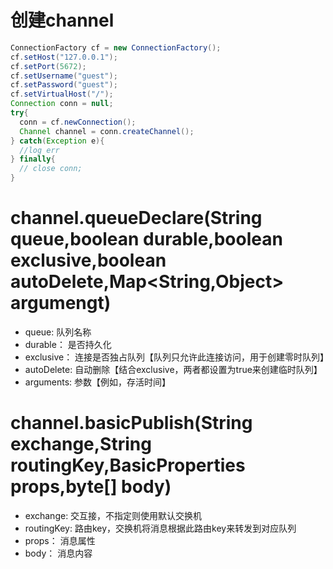 # 创建channel
```java
ConnectionFactory cf = new ConnectionFactory();
cf.setHost("127.0.0.1");
cf.setPort(5672);
cf.setUsername("guest");
cf.setPassword("guest");
cf.setVirtualHost("/");
Connection conn = null;
try{
  conn = cf.newConnection();
  Channel channel = conn.createChannel();
} catch(Exception e){
  //log err
} finally{
  // close conn;
}
```
# channel.queueDeclare(String queue,boolean durable,boolean exclusive,boolean autoDelete,Map<String,Object> argumengt)
- queue: 队列名称
- durable： 是否持久化
- exclusive： 连接是否独占队列【队列只允许此连接访问，用于创建零时队列】
- autoDelete: 自动删除【结合exclusive，两者都设置为true来创建临时队列】
- arguments: 参数【例如，存活时间】
# channel.basicPublish(String exchange,String routingKey,BasicProperties props,byte[] body)
- exchange: 交互接，不指定则使用默认交换机
- routingKey: 路由key，交换机将消息根据此路由key来转发到对应队列
- props： 消息属性
- body： 消息内容
